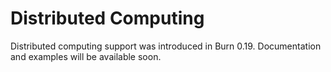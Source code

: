 # Distributed Computing

Distributed computing support was introduced in Burn 0.19. Documentation and examples will be
available soon.
